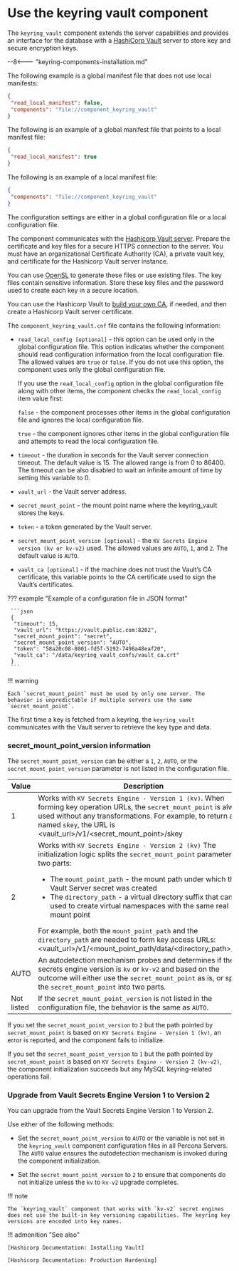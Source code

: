# Use the keyring vault component

The `keyring_vault` component extends the server capabilities and provides an interface for the database with a [HashiCorp Vault] server to store key and secure encryption keys. 

--8<--- "keyring-components-installation.md"

The following example is a global manifest file that does not use local manifests:

```json
{
 "read_local_manifest": false,
 "components": "file://component_keyring_vault"
}
```

The following is an example of a global manifest file that points to a local manifest file:

```json
{
 "read_local_manifest": true
}
```

The following is an example of a local manifest file:

```json
{
 "components": "file://component_keyring_vault"
}
```

The configuration settings are either in a global configuration file or a local configuration file.

The component communicates with the [Hashicorp Vault server](https://developer.hashicorp.com/vault/docs/install). Prepare the certificate and key files for a secure HTTPS connection to the server. You must have an organizational Certificate Authority (CA), a private vault key, and certificate for the Hashicorp Vault server instance. 

You can use [OpenSL](https://www.openssl.org/docs/man3.0/index.html) to generate these files or use existing files. The key files contain sensitive information. Store these key files and the password used to create each key in a secure location. 

You can use the Hashicorp Vault to [build your own CA](https://developer.hashicorp.com/vault/tutorials/secrets-management/pki-engine), if needed, and then create a Hashicorp Vault server certificate.


The `component_keyring_vault.cnf` file contains the following information:

* `read_local_config [optional]` - this option can be used only in the global configuration file. This option indicates whether the component should read configuration information from the local configuration file. The allowed values are `true` or `false`. If you do not use this option, the component uses only the global configuration file.

    If you use the `read_local_config` option in the global configuration file along with other items, the component checks the `read_local_config` item value first:

    `false` - the component processes other items in the global configuration file and ignores the local configuration file.

    `true` - the component ignores other items in the global configuration file and attempts to read the local configuration file.

* `timeout` - the duration in seconds for the Vault server connection timeout. The default value is 15. The allowed range is from 0 to 86400. The timeout can be also disabled to wait an infinite amount of time by setting this variable to 0.

* `vault_url` - the Vault server address.

* `secret_mount_point` - the mount point name where the keyring_vault stores the keys.

* `token` - a token generated by the Vault server.

* `secret_mount_point_version [optional]` - the `KV Secrets Engine version (kv or kv-v2)` used. The allowed values are `AUTO`, `1`, and `2`. The default value is `AUTO`.

* `vault_ca [optional]` - if the machine does not trust the Vault’s CA certificate, this variable points to the CA certificate used to sign the Vault’s certificates.

??? example "Example of a configuration file in JSON format"

     ```json
     {
      "timeout": 15,
      "vault_url": "https://vault.public.com:8202",
      "secret_mount_point": "secret",
      "secret_mount_point_version": "AUTO",
      "token": "58a20c08-8001-fd5f-5192-7498a48eaf20",
      "vault_ca": "/data/keyring_vault_confs/vault_ca.crt"
     }
     ```

!!! warning

    Each `secret_mount_point` must be used by only one server. The behavior is unpredictable if multiple servers use the same `secret_mount_point`.

The first time a key is fetched from a keyring, the `keyring_vault` communicates with the Vault server to retrieve the key type and data.

### secret_mount_point_version information

The `secret_mount_point_version` can be either a `1`, `2`, `AUTO`, or the `secret_mount_point_version` parameter is not listed in the configuration file.

| Value            | Description                                          |       
|----------------- | ---------------------------------------------------- | 
| 1                | Works with `KV Secrets Engine - Version 1 (kv)`. When forming key operation URLs, the `secret_mount_point` is always used without any transformations. For example, to return a key named `skey`, the URL is <vault_url>/v1/<secret_mount_point>/skey  |
| 2                | Works with `KV Secrets Engine - Version 2 (kv)` The initialization logic splits the `secret_mount_point` parameter into two parts:<ul><li>The `mount_point_path` - the mount path under which the Vault Server secret was created</li><li>The `directory_path` - a virtual directory suffix that can be used to create virtual namespaces with the same real mount point</li></ul> For example, both the `mount_point_path` and the `directory_path` are needed to form key access URLs: <vault_url>/v1/<mount_point_path/data/<directory_path>/skey |
| AUTO | An autodetection mechanism probes and determines if the secrets engine version is `kv` or `kv-v2` and based on the outcome will either use the `secret_mount_point` as is, or split the `secret_mount_point` into two parts.|
| Not listed| If the `secret_mount_point_version` is not listed in the configuration file, the behavior is the same as `AUTO`.|

If you set the `secret_mount_point_version` to `2` but the path pointed by `secret_mount_point` is based on `KV Secrets Engine - Version 1 (kv)`, an error is reported, and the component fails to initialize.

If you set the `secret_mount_point_version` to `1` but the path pointed by `secret_mount_point` is based on `KV Secrets Engine - Version 2 (kv-v2)`, the component initialization succeeds but any MySQL keyring-related operations fail.

### Upgrade from Vault Secrets Engine Version 1 to Version 2

You can upgrade from the Vault Secrets Engine Version 1 to Version 2.
    
Use either of the following methods:

* Set the `secret_mount_point_version` to `AUTO` or the variable is not set in the `keyring_vault` component configuration files in all Percona Servers. The `AUTO` value ensures the autodetection mechanism is invoked during the component initialization.

* Set the `secret_mount_point_version` to `2` to ensure that components do not initialize unless the `kv` to `kv-v2` upgrade completes.

!!! note

    The `keyring_vault` component that works with `kv-v2` secret engines does not use the built-in key versioning capabilities. The keyring key versions are encoded into key names.

!!! admonition "See also"

    [Hashicorp Documentation: Installing Vault]
        
    [Hashicorp Documentation: Production Hardening]

[Hashicorp Documentation: Installing Vault]: https://www.vaultproject.io/docs/install/index.html
[Hashicorp Documentation: Production Hardening]: https://learn.hashicorp.com/vault/operations/production-hardening
[HashiCorp Vault]: https://www.hashicorp.com/products/vault/data-protection
